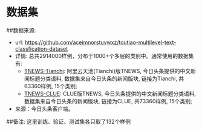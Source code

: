 # 数据集
##数据来源: 
 - url: https://github.com/aceimnorstuvwxz/toutiao-multilevel-text-classfication-dataset
 - 详情: 总共2914000样例，分布于1000+个多层的类别中。通常使用的数据集有:
   - [TNEWS-Tianchi](hhtps://tianchi.aliyun.com/competition/entrance/531841/information): 阿里云天池(Tianchi)版TNEWS, 今日头条提供的中文新闻标题分类语料, 数据集来自今日头条的新闻版块, 链接为Tianchi, 共63360样例, 15个类别;
   - [TNEWS-CLUE](https://storage.googleapis.com/cluebenchmark/tasks/tnews_public.zip): CLUE版TNEWS, 今日头条提供的中文新闻标题分类语料, 数据集来自今日头条的新闻版块, 链接为CLUE, 共73360样例, 15个类别;
 - 来源：今日头条客户端。

##备注: 
这里训练、验证、测试集各只取了132个样例

